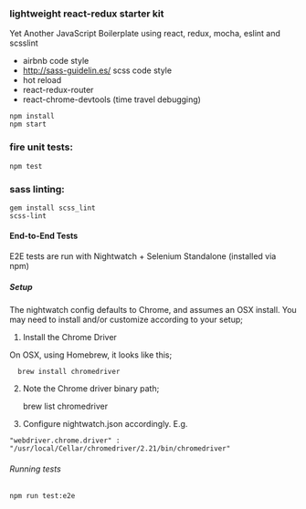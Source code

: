 ### lightweight react-redux starter kit
Yet Another JavaScript Boilerplate using react, redux, mocha, eslint and scsslint

- airbnb code style
- http://sass-guidelin.es/ scss code style
- hot reload
- react-redux-router
- react-chrome-devtools (time travel debugging)

```
npm install
npm start
```

### fire unit tests:
```
npm test
```

### sass linting:
```
gem install scss_lint
scss-lint
```

#### End-to-End Tests

E2E tests are run with Nightwatch + Selenium Standalone (installed via npm)

##### Setup

The nightwatch config defaults to Chrome, and assumes an OSX install. You may need to install and/or customize according to your setup;

1. Install the Chrome Driver

On OSX, using Homebrew, it looks like this;

      brew install chromedriver

2. Note the Chrome driver binary path;

     brew list chromedriver

3. Configure nightwatch.json accordingly. E.g.

```
"webdriver.chrome.driver" : "/usr/local/Cellar/chromedriver/2.21/bin/chromedriver"
```

###### Running tests
```
npm run test:e2e
```
